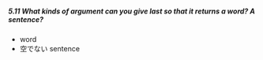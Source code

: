 ##### 5.11  What kinds of argument can you give last so that it returns a word? A sentence?

* word
* 空でない sentence
